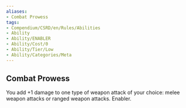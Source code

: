 ```yaml
---
aliases:
- Combat Prowess
tags:
- Compendium/CSRD/en/Rules/Abilities
- Ability
- Ability/ENABLER
- Ability/Cost/0
- Ability/Tier/Low
- Ability/Categories/Meta
---
```


  
## Combat Prowess  
You add +1 damage to one type of weapon attack of your choice: melee weapon attacks or ranged weapon attacks. Enabler.